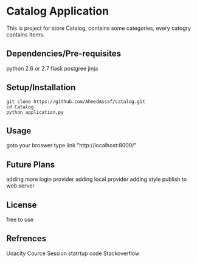 # Catalog Application
This is project for store Catalog, contains some categories,
every catogry contains Items.

## Dependencies/Pre-requisites
python 2.6 or 2.7
flask
postgree
jinja

## Setup/Installation
```
git clone https://github.com/AhmedAssaf/Catalog.git
cd Catalog
python application.py
```
## Usage
goto your broswer type link 
"http://localhost:8000/"

## Future Plans
adding more login provider
adding local provider
adding style
publish to web server

## License
free to use

## Refrences
Udacity Cource
Session statrtup code
Stackoverflow

